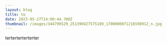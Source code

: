 ```yaml
---
layout: blog
title: to
date: 2023-05-27T14:09:44.700Z
thumbnail: /images/344799529_251390427575189_1700000071216598912_n.jpg
---
```

t﻿erterterterterter